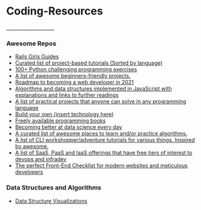 <h1>Coding-Resources</h1>
____________________

<h3>Awesome Repos</h3>
<ul>
    <li>
        <a href="https://github.com/railsgirls/railsgirls.github.io">Rails Girls Guides</a>
    </li>
    <li>
        <a href="https://github.com/tuvtran/project-based-learning">Curated list of project-based tutorials (Sorted by language)</a>
    </li>
    <li>
        <a href="https://github.com/zhiwehu/Python-programming-exercises">100+ Python challenging programming exercises</a>
    </li>
    <li>
        <a href="https://github.com/MunGell/awesome-for-beginners">A list of awesome beginners-friendly projects.</a>
    </li>
    <li>
        <a href="https://github.com/kamranahmedse/developer-roadmap">Roadmap to becoming a web developer in 2021</a>
    </li>
    <li>
        <a href="https://github.com/trekhleb/javascript-algorithms">Algorithms and data structures implemented in JavaScript with explanations and links to further readings</a>
    </li>
    <li>
        <a href="https://github.com/karan/Projects">A list of practical projects that anyone can solve in any programming language</a>
    </li>
    <li>
        <a href="https://github.com/danistefanovic/build-your-own-x">Build your own (insert technology here)</a>
    </li>
    <li>
        <a href="https://github.com/EbookFoundation/free-programming-books">Freely available programming books</a>
    </li>
    <li>
        <a href="https://github.com/amitness/learning">Becoming better at data science every day</a>
    </li>
    <li>
        <a href="https://github.com/tayllan/awesome-algorithms">A curated list of awesome places to learn and/or practice algorithms.</a>
    </li>
    <li>
        <a href="https://github.com/therebelrobot/awesome-workshopper">A list of CLI workshopper/adventure tutorials for various things. Inspired by awesome.</a>    
    </li>
    <li>
        <a href="https://github.com/ripienaar/free-for-dev">A list of SaaS, PaaS and IaaS offerings that have free tiers of interest to devops and infradev</a>
    </li>
    <li>
        <a href="https://github.com/thedaviddias/Front-End-Checklist">The perfect Front-End Checklist for modern websites and meticulous developers</a>
    </li>
</ul>

<h3>Data Structures and Algorithms</h3>
<ul>
    <li>
        <a href="https://www.cs.usfca.edu/~galles/visualization/Algorithms.html">Data Structure Visualizations</a>
    </li>
</ul>